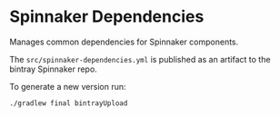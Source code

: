Spinnaker Dependencies
======================

Manages common dependencies for Spinnaker components.

The ``src/spinnaker-dependencies.yml`` is published as an artifact to the bintray Spinnaker repo.

To generate a new version run:

````
./gradlew final bintrayUpload
````

